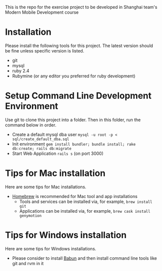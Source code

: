 This is the repo for the exercise project to be developed in Shanghai team's Modern Mobile Development course

# Installation
Please install the following tools for this project. The latest version should be fine unless specific version is listed.

* git
* mysql
* ruby 2.4
* Rubymine (or any editor you preferred for ruby development)

# Setup Command Line Development Environment
Use git to clone this project into a folder. Then in this folder, run the command below in order.

* Create a default mysql dba user `mysql -u root -p < sql/create_default_dba.sql`
* Init environment `gem install bundler; bundle install; rake db:create; rails db:migrate`
* Start Web Application `rails s` (on port 3000)

# Tips for Mac installation
Here are some tips for Mac installations.
* [Homebrew](http://brew.sh/) is recommended for Mac tool and app installations
    * Tools and services can be installed via, for example, `brew install git`
    * Applications can be installed via, for example, `brew cask install genymotion`
    
# Tips for Windows installation
Here are some tips for Windows installations.
* Please consider to install [Babun](http://babun.github.io/) and then install command line tools like git and rvm in it
